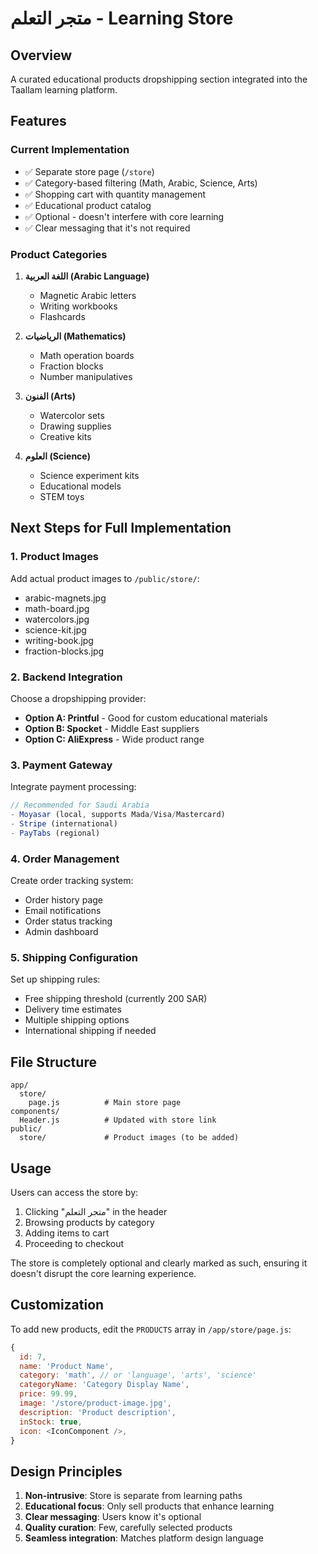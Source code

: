 # متجر التعلم - Learning Store

## Overview
A curated educational products dropshipping section integrated into the Taallam learning platform.

## Features

### Current Implementation
- ✅ Separate store page (`/store`)
- ✅ Category-based filtering (Math, Arabic, Science, Arts)
- ✅ Shopping cart with quantity management
- ✅ Educational product catalog
- ✅ Optional - doesn't interfere with core learning
- ✅ Clear messaging that it's not required

### Product Categories
1. **اللغة العربية (Arabic Language)**
   - Magnetic Arabic letters
   - Writing workbooks
   - Flashcards

2. **الرياضيات (Mathematics)**
   - Math operation boards
   - Fraction blocks
   - Number manipulatives

3. **الفنون (Arts)**
   - Watercolor sets
   - Drawing supplies
   - Creative kits

4. **العلوم (Science)**
   - Science experiment kits
   - Educational models
   - STEM toys

## Next Steps for Full Implementation

### 1. Product Images
Add actual product images to `/public/store/`:
- arabic-magnets.jpg
- math-board.jpg
- watercolors.jpg
- science-kit.jpg
- writing-book.jpg
- fraction-blocks.jpg

### 2. Backend Integration
Choose a dropshipping provider:
- **Option A: Printful** - Good for custom educational materials
- **Option B: Spocket** - Middle East suppliers
- **Option C: AliExpress** - Wide product range

### 3. Payment Gateway
Integrate payment processing:
```javascript
// Recommended for Saudi Arabia
- Moyasar (local, supports Mada/Visa/Mastercard)
- Stripe (international)
- PayTabs (regional)
```

### 4. Order Management
Create order tracking system:
- Order history page
- Email notifications
- Order status tracking
- Admin dashboard

### 5. Shipping Configuration
Set up shipping rules:
- Free shipping threshold (currently 200 SAR)
- Delivery time estimates
- Multiple shipping options
- International shipping if needed

## File Structure
```
app/
  store/
    page.js          # Main store page
components/
  Header.js          # Updated with store link
public/
  store/             # Product images (to be added)
```

## Usage

Users can access the store by:
1. Clicking "متجر التعلم" in the header
2. Browsing products by category
3. Adding items to cart
4. Proceeding to checkout

The store is completely optional and clearly marked as such, ensuring it doesn't disrupt the core learning experience.

## Customization

To add new products, edit the `PRODUCTS` array in `/app/store/page.js`:

```javascript
{
  id: 7,
  name: 'Product Name',
  category: 'math', // or 'language', 'arts', 'science'
  categoryName: 'Category Display Name',
  price: 99.99,
  image: '/store/product-image.jpg',
  description: 'Product description',
  inStock: true,
  icon: <IconComponent />,
}
```

## Design Principles

1. **Non-intrusive**: Store is separate from learning paths
2. **Educational focus**: Only sell products that enhance learning
3. **Clear messaging**: Users know it's optional
4. **Quality curation**: Few, carefully selected products
5. **Seamless integration**: Matches platform design language
